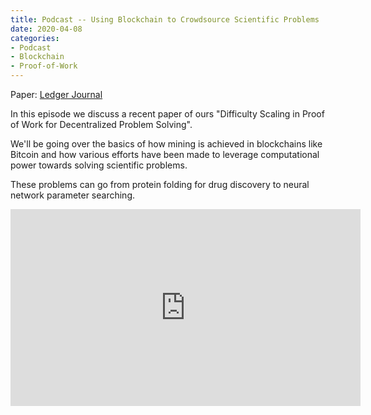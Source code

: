 ```yaml
---
title: Podcast -- Using Blockchain to Crowdsource Scientific Problems 
date: 2020-04-08
categories:
- Podcast
- Blockchain
- Proof-of-Work 
---
```


Paper: [Ledger Journal](http://ledger.pitt.edu/ojs/ledger/article/view/194)

In this episode we discuss a recent paper of ours "Difficulty Scaling in Proof of Work for Decentralized Problem Solving".

We'll be going over the basics of how mining is achieved in blockchains like Bitcoin and how various efforts have been made to leverage computational power towards solving scientific problems.

These problems can go from protein folding for drug discovery to neural network parameter searching.


<iframe width="560" height="315" src="https://www.youtube.com/embed/PLeTJ6bFfF4" frameborder="0" allow="accelerometer; autoplay; encrypted-media; gyroscope; picture-in-picture" allowfullscreen></iframe>
